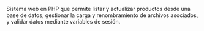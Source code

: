 Sistema web en PHP que permite listar y actualizar productos desde una base de datos, gestionar la carga y renombramiento de archivos asociados, y validar datos mediante variables de sesión.
